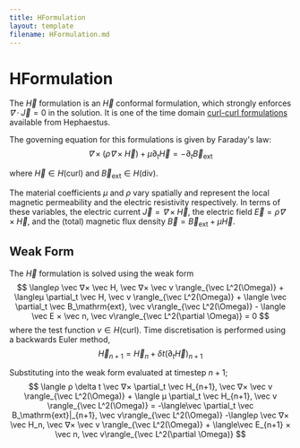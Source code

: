 ```yaml
---
title: HFormulation
layout: template
filename: HFormulation.md
---
```

# HFormulation
The $\vec H$ formulation is an $\vec H$ conformal formulation, which strongly enforces $\vec ∇ \cdot \vec J = 0$ in the solution. It is one of the time domain [curl-curl formulations](CurlCurl.md) available from Hephaestus.

The governing equation for this formulations is given by Faraday's law:
$$
\vec ∇× \left(ρ \vec ∇× \vec H\right) + \mu\partial_t \vec H = -\partial_t \vec B_\mathrm{ext}
$$

where $\vec H ∈ H(\mathrm{curl})$ and $\vec B_\mathrm{ext} ∈ H(\mathrm{div})$.

The material coefficients $\mu$ and $ρ$ vary spatially and represent the local magnetic permeability and the electric resistivity respectively. In terms of these variables, the electric current $\vec J = \vec ∇ × \vec H$, the electric field $\vec E = ρ \vec ∇ × \vec H$, and the (total) magnetic flux density $\vec B = \vec B_\mathrm{ext} + \mu \vec H$.


## Weak Form
The $\vec H$ formulation is solved using the weak form
$$
\langleρ \vec ∇× \vec H, \vec ∇× \vec v \rangle_{\vec L^2(\Omega)} + \langleμ \partial_t \vec H, \vec v \rangle_{\vec L^2(\Omega)} + \langle \vec \partial_t \vec B_\mathrm{ext}, \vec v\rangle_{\vec L^2(\Omega)} - \langle \vec E × \vec n, \vec v\rangle_{\vec L^2(\partial \Omega)} = 0
$$
where the test function $v ∈ H(\mathrm{curl})$. Time discretisation is performed using a backwards Euler method, 
$$
\vec H_{n+1} = \vec H_{n} + \delta t \left(\partial_t \vec H\right)_{n+1}
$$

Substituting into the weak form evaluated at timestep $n+1$;
$$
\langle ρ \delta t \vec ∇× \partial_t \vec H_{n+1}, \vec ∇× \vec v \rangle_{\vec L^2(\Omega)} +
\langle μ \partial_t \vec H_{n+1}, \vec v \rangle_{\vec L^2(\Omega)} = -\langle\vec \partial_t \vec B_\mathrm{ext}|_{n+1}, \vec v\rangle_{\vec L^2(\Omega)} -\langleρ \vec ∇× \vec H_n, \vec ∇× \vec v \rangle_{\vec L^2(\Omega)} + \langle\vec E_{n+1} × \vec n, \vec v\rangle_{\vec L^2(\partial \Omega)}
$$
